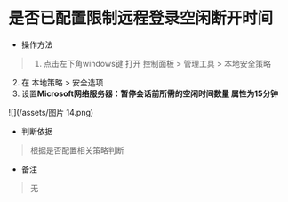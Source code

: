 # 是否已配置限制远程登录空闲断开时间

- 操作方法
> 1. 点击左下角windows键 打开 控制面板 > 管理工具 > 本地安全策略
  2. 在 本地策略 > 安全选项 
  3. 设置**Microsoft网络服务器：暂停会话前所需的空闲时间数量 属性为15分钟**

![](/assets/图片 14.png)

- 判断依据
> 根据是否配置相关策略判断

- 备注
> 无